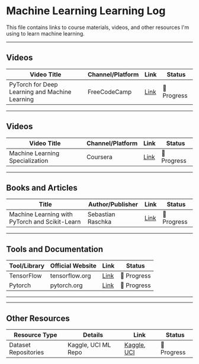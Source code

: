 # Machine Learning Learning Log

This file contains links to course materials, videos, and other resources I'm using to learn machine learning.

---

## Videos
| **Video Title**           | **Channel/Platform** | **Link**                         | **Status**                     |
|----------------------------|----------------------|-----------------------------------|-------------------------------|
| PyTorch for Deep Learning and Machine Learning | FreeCodeCamp         | [Link](https://www.youtube.com/watch?v=V_xro1bcAuA) | 🔨 Progress     |

---

## Videos
| **Video Title**           | **Channel/Platform** | **Link**                         | **Status**                    |
|----------------------------|----------------------|-----------------------------------|-------------------------------|
| Machine Learning Specialization | Coursera              | [Link](https://www.coursera.org/specializations/machine-learning-introduction?utm_campaign=WebsiteCourses-MLS-TopButton-mls-launch-2022&utm_medium=institutions&utm_source=deeplearning-ai) |  🔨 Progress     |

---

## Books and Articles
| **Title**                  | **Author/Publisher** | **Link**                         | **Status**                    |
|----------------------------|----------------------|-----------------------------------|-------------------------------|
| Machine Learning with PyTorch and Scikit-Learn  | Sebastian Raschka       | [Link]()      |  🔨 Progress       |

---

## Tools and Documentation
| **Tool/Library**           | **Official Website** | **Link**                         | **Status**                     |
|----------------------------|----------------------|-----------------------------------|-------------------------------|
| TensorFlow                 | tensorflow.org       | [Link](https://www.tensorflow.org) |  🔨 Progress       |
| Pytorch                    | pytorch.org          | [Link](https://pytorch.org/docs/stable/index.html) |  🔨 Progress          |

---

---

## Other Resources
| **Resource Type**          | **Details**          | **Link**                         | **Status**                     |
|----------------------------|----------------------|-----------------------------------|-------------------------------|
| Dataset Repositories       | Kaggle, UCI ML Repo  | [Kaggle](https://kaggle.com), [UCI](https://archive.ics.uci.edu/ml) |  🔨 Progress   |


